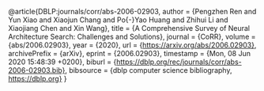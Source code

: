 @article{DBLP:journals/corr/abs-2006-02903,
  author    = {Pengzhen Ren and
               Yun Xiao and
               Xiaojun Chang and
               Po{-}Yao Huang and
               Zhihui Li and
               Xiaojiang Chen and
               Xin Wang},
  title     = {A Comprehensive Survey of Neural Architecture Search: Challenges and
               Solutions},
  journal   = {CoRR},
  volume    = {abs/2006.02903},
  year      = {2020},
  url       = {https://arxiv.org/abs/2006.02903},
  archivePrefix = {arXiv},
  eprint    = {2006.02903},
  timestamp = {Mon, 08 Jun 2020 15:48:39 +0200},
  biburl    = {https://dblp.org/rec/journals/corr/abs-2006-02903.bib},
  bibsource = {dblp computer science bibliography, https://dblp.org}
}